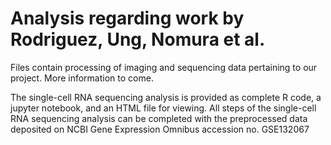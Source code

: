 # Analysis regarding work by Rodriguez, Ung, Nomura et al.

Files contain processing of imaging and sequencing data pertaining to our project. More information to come.

The single-cell RNA sequencing analysis is provided as complete R code, a jupyter notebook, and an HTML file for viewing. All steps of the single-cell RNA sequencing analysis can be completed with the preprocessed data deposited on NCBI Gene Expression Omnibus accession no. GSE132067
